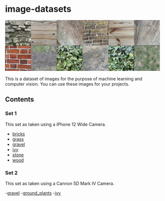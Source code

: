 # image-datasets
![](https://github.com/awesomelewis2007/image_dataset/blob/main/banner.png?raw=true)

This is a dataset of images for the purpose of machine learning and computer vision. You can use these images for your projects.

## Contents 

### Set 1
This set as taken using a iPhone 12 Wide Camera.

- [bricks](https://github.com/awesomelewis2007/image_dataset/tree/main/images/set_1/original/bricks)
- [grass](https://github.com/awesomelewis2007/image_dataset/tree/main/images/set_1/original/grass)
- [gravel](https://github.com/awesomelewis2007/image_dataset/tree/main/images/set_1/original/gravel)
- [ivy](https://github.com/awesomelewis2007/image_dataset/tree/main/images/set_1/original/ivy)
- [stone](https://github.com/awesomelewis2007/image_dataset/tree/main/images/set_1/original/stone)
- [wood](https://github.com/awesomelewis2007/image_dataset/tree/main/images/set_1/original/wood)

### Set 2
This set as taken using a Cannon 5D Mark IV Camera.

-[gravel](https://github.com/awesomelewis2007/image_dataset/tree/main/images/set_2/original/gravel)
-[ground_plants](https://github.com/awesomelewis2007/image_dataset/tree/main/images/set_2/original/ground_plants)
-[ivy](https://github.com/awesomelewis2007/image_dataset/tree/main/images/set_2/original/ivy)
